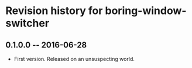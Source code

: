 # Revision history for boring-window-switcher

## 0.1.0.0  -- 2016-06-28

* First version. Released on an unsuspecting world.
